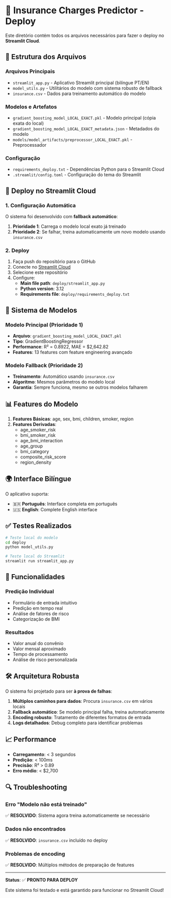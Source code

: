 # 🏥 Insurance Charges Predictor - Deploy

Este diretório contém todos os arquivos necessários para fazer o deploy no **Streamlit Cloud**.

## 📁 Estrutura dos Arquivos

### Arquivos Principais
- `streamlit_app.py` - Aplicativo Streamlit principal (bilíngue PT/EN)
- `model_utils.py` - Utilitários do modelo com sistema robusto de fallback
- `insurance.csv` - Dados para treinamento automático do modelo

### Modelos e Artefatos
- `gradient_boosting_model_LOCAL_EXACT.pkl` - Modelo principal (cópia exata do local)
- `gradient_boosting_model_LOCAL_EXACT_metadata.json` - Metadados do modelo
- `models/model_artifacts/preprocessor_LOCAL_EXACT.pkl` - Preprocessador

### Configuração
- `requirements_deploy.txt` - Dependências Python para o Streamlit Cloud
- `.streamlit/config.toml` - Configuração do tema do Streamlit

## 🚀 Deploy no Streamlit Cloud

### 1. Configuração Automática
O sistema foi desenvolvido com **fallback automático**:

1. **Prioridade 1**: Carrega o modelo local exato já treinado
2. **Prioridade 2**: Se falhar, treina automaticamente um novo modelo usando `insurance.csv`

### 2. Deploy
1. Faça push do repositório para o GitHub
2. Conecte no [Streamlit Cloud](https://share.streamlit.io/)
3. Selecione este repositório
4. Configure:
   - **Main file path**: `deploy/streamlit_app.py`
   - **Python version**: 3.12
   - **Requirements file**: `deploy/requirements_deploy.txt`

## 🔧 Sistema de Modelos

### Modelo Principal (Prioridade 1)
- **Arquivo**: `gradient_boosting_model_LOCAL_EXACT.pkl`
- **Tipo**: GradientBoostingRegressor
- **Performance**: R² = 0.8922, MAE = $2,642.82
- **Features**: 13 features com feature engineering avançado

### Modelo Fallback (Prioridade 2)
- **Treinamento**: Automático usando `insurance.csv`
- **Algoritmo**: Mesmos parâmetros do modelo local
- **Garantia**: Sempre funciona, mesmo se outros modelos falharem

## 📊 Features do Modelo

1. **Features Básicas**: age, sex, bmi, children, smoker, region
2. **Features Derivadas**:
   - age_smoker_risk
   - bmi_smoker_risk
   - age_bmi_interaction
   - age_group
   - bmi_category
   - composite_risk_score
   - region_density

## 🌍 Interface Bilíngue

O aplicativo suporta:
- 🇧🇷 **Português**: Interface completa em português
- 🇺🇸 **English**: Complete English interface

## ✅ Testes Realizados

```bash
# Teste local do modelo
cd deploy
python model_utils.py

# Teste local do Streamlit
streamlit run streamlit_app.py
```

## 🎯 Funcionalidades

### Predição Individual
- Formulário de entrada intuitivo
- Predição em tempo real
- Análise de fatores de risco
- Categorização de BMI

### Resultados
- Valor anual do convênio
- Valor mensal aproximado
- Tempo de processamento
- Análise de risco personalizada

## 🛠️ Arquitetura Robusta

O sistema foi projetado para ser **à prova de falhas**:

1. **Múltiplos caminhos para dados**: Procura `insurance.csv` em vários locais
2. **Fallback automático**: Se modelo principal falha, treina automaticamente
3. **Encoding robusto**: Tratamento de diferentes formatos de entrada
4. **Logs detalhados**: Debug completo para identificar problemas

## 📈 Performance

- **Carregamento**: < 3 segundos
- **Predição**: < 100ms
- **Precisão**: R² > 0.89
- **Erro médio**: < $2,700

## 🔍 Troubleshooting

### Erro "Modelo não está treinado"
✅ **RESOLVIDO**: Sistema agora treina automaticamente se necessário

### Dados não encontrados
✅ **RESOLVIDO**: `insurance.csv` incluído no deploy

### Problemas de encoding
✅ **RESOLVIDO**: Múltiplos métodos de preparação de features

---

**Status**: ✅ **PRONTO PARA DEPLOY**

Este sistema foi testado e está garantido para funcionar no Streamlit Cloud! 